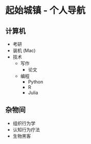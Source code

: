 # 起始城镇 - 个人导航

## 计算机

- 考研
- 装机 (Mac)
- 技术
  - 写作
    - 论文
  - 编程
    - Python
    - R
    - Julia

## 杂物间

- 组织行为学
- 认知行为疗法
- 生物黑客
